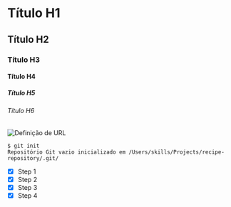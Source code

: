 # Título H1
## Título H2
### Título H3
#### Título H4
##### Título H5
###### Título H6

![Definição de URL](https://files.tecnoblog.net/wp-content/uploads/2022/04/o-que-e-url-destaque-1060x596.png)

```
$ git init
Repositório Git vazio inicializado em /Users/skills/Projects/recipe-repository/.git/
```
- [x] Step 1
- [x] Step 2
- [x] Step 3
- [x] Step 4
